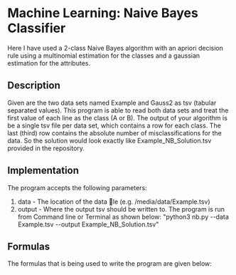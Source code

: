 # Machine Learning: Naive Bayes Classifier

Here I have used a 2-class Naive Bayes algorithm with an apriori decision
rule using a multinomial estimation for the classes and a gaussian estimation for the
attributes.
## Description
Given are the two data sets named Example and Gauss2 as tsv (tabular separated values). This program is able to read both 
data sets and treat the first value of each line as the class (A or B). The output of your algorithm is
be a single tsv file per data set, which contains a row for each class. The last (third) row contains the absolute number of misclassifications for the data. So the solution would look exactly like Example_NB_Solution.tsv provided in the repository.

## Implementation
The program accepts the following parameters:
1. data - The location of the data le (e.g. /media/data/Example.tsv)
2. output - Where the output tsv should be written to.
The program is run from Command line or Terminal as shown below:
"python3 nb.py --data Example.tsv --output Example_NB_Solution.tsv"

## Formulas

The formulas that is being used to write the program are given below:

